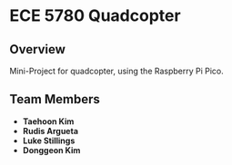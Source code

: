 # ECE 5780 Quadcopter

## Overview
Mini-Project for quadcopter, using the Raspberry Pi Pico.

## Team Members

- **Taehoon Kim** 
- **Rudis Argueta** 
- **Luke Stillings** 
- **Donggeon Kim**


